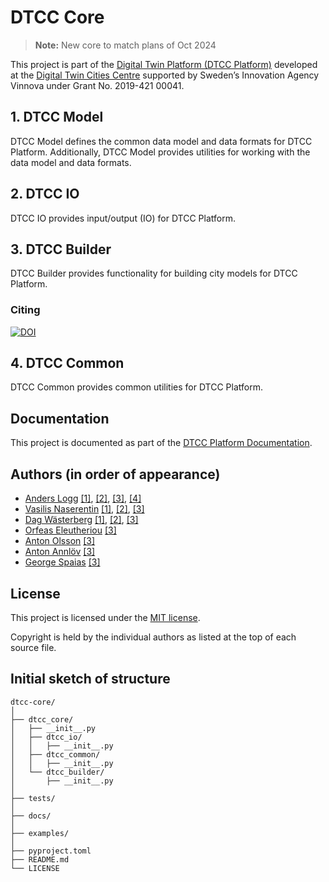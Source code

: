 # DTCC Core

> **Note:** New core to match plans of Oct 2024

This project is part of the
[Digital Twin Platform (DTCC Platform)](https://github.com/dtcc-platform/)
developed at the
[Digital Twin Cities Centre](https://dtcc.chalmers.se/)
supported by Sweden’s Innovation Agency Vinnova under Grant No. 2019-421 00041.

## 1. DTCC Model

DTCC Model defines the common data model and data formats for DTCC Platform.
Additionally, DTCC Model provides utilities for working with the data model
and data formats.

## 2. DTCC IO

DTCC IO provides input/output (IO) for DTCC Platform.

## 3. DTCC Builder

DTCC Builder provides functionality for building city models for DTCC Platform.

### Citing

[![DOI](https://joss.theoj.org/papers/10.21105/joss.04928/status.svg)](https://doi.org/10.21105/joss.04928)

## 4. DTCC Common

DTCC Common provides common utilities for DTCC Platform.


## Documentation

This project is documented as part of the
[DTCC Platform Documentation](https://platform.dtcc.chalmers.se/).


## Authors (in order of appearance)

* [Anders Logg](http://anders.logg.org) [[1]](#1-dtcc-model), [[2]](#2-dtcc-io), [[3]](#3-dtcc-builder), [[4]](#4-dtcc-common)
* [Vasilis Naserentin](https://www.chalmers.se/en/Staff/Pages/vasnas.aspx) [[1]](#1-dtcc-model), [[2]](#2-dtcc-io), [[3]](#3-dtcc-builder)
* [Dag Wästerberg](https://chalmersindustriteknik.se/sv/medarbetare/dag-wastberg/) [[1]](#1-dtcc-model), [[2]](#2-dtcc-io), [[3]](#3-dtcc-builder)
* [Orfeas Eleutheriou](http://orfeasel.com/) [[3]](#3-dtcc-builder)
* [Anton Olsson](mailto:anton.j.olsson@bredband.net) [[3]](#3-dtcc-builder)
* [Anton Annlöv](mailto:annlova@student.chalmers.se) [[3]](#3-dtcc-builder)
* [George Spaias](mailto:gspaiasa@ece.auth.gr) [[3]](#3-dtcc-builder)

## License

This project is licensed under the
[MIT license](https://opensource.org/licenses/MIT).

Copyright is held by the individual authors as listed at the top of
each source file.


## Initial sketch of structure
```
dtcc-core/
│
├── dtcc_core/
│   ├── __init__.py
│   ├── dtcc_io/
│   │   ├── __init__.py
│   ├── dtcc_common/
│   │   ├── __init__.py
│   └── dtcc_builder/
│       ├── __init__.py
│
├── tests/
│
├── docs/
│
├── examples/
│
├── pyproject.toml
├── README.md
└── LICENSE
```
